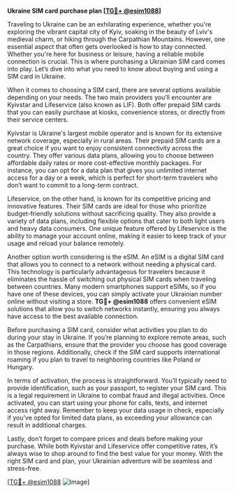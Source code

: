 **Ukraine SIM card purchase plan [[TG💪+ @esim1088](https://t.me/s/esim1088)]**

Traveling to Ukraine can be an exhilarating experience, whether you're exploring the vibrant capital city of Kyiv, soaking in the beauty of Lviv's medieval charm, or hiking through the Carpathian Mountains. However, one essential aspect that often gets overlooked is how to stay connected. Whether you're here for business or leisure, having a reliable mobile connection is crucial. This is where purchasing a Ukrainian SIM card comes into play. Let’s dive into what you need to know about buying and using a SIM card in Ukraine.

When it comes to choosing a SIM card, there are several options available depending on your needs. The two main providers you’ll encounter are Kyivstar and Lifeservice (also known as LIF). Both offer prepaid SIM cards that you can easily purchase at kiosks, convenience stores, or directly from their service centers. 

Kyivstar is Ukraine's largest mobile operator and is known for its extensive network coverage, especially in rural areas. Their prepaid SIM cards are a great choice if you want to enjoy consistent connectivity across the country. They offer various data plans, allowing you to choose between affordable daily rates or more cost-effective monthly packages. For instance, you can opt for a data plan that gives you unlimited internet access for a day or a week, which is perfect for short-term travelers who don’t want to commit to a long-term contract.

Lifeservice, on the other hand, is known for its competitive pricing and innovative features. Their SIM cards are ideal for those who prioritize budget-friendly solutions without sacrificing quality. They also provide a variety of data plans, including flexible options that cater to both light users and heavy data consumers. One unique feature offered by Lifeservice is the ability to manage your account online, making it easier to keep track of your usage and reload your balance remotely.

Another option worth considering is the eSIM. An eSIM is a digital SIM card that allows you to connect to a network without needing a physical card. This technology is particularly advantageous for travelers because it eliminates the hassle of switching out physical SIM cards when traveling between countries. Many modern smartphones support eSIMs, so if you have one of these devices, you can simply activate your Ukrainian number online without visiting a store. **TG💪+ @esim1088** offers convenient eSIM solutions that allow you to switch networks instantly, ensuring you always have access to the best available connection.

Before purchasing a SIM card, consider what activities you plan to do during your stay in Ukraine. If you’re planning to explore remote areas, such as the Carpathians, ensure that the provider you choose has good coverage in those regions. Additionally, check if the SIM card supports international roaming if you plan to travel to neighboring countries like Poland or Hungary.

In terms of activation, the process is straightforward. You’ll typically need to provide identification, such as your passport, to register your SIM card. This is a legal requirement in Ukraine to combat fraud and illegal activities. Once activated, you can start using your phone for calls, texts, and internet access right away. Remember to keep your data usage in check, especially if you’ve opted for limited data plans, as exceeding your allowance can result in additional charges.

Lastly, don’t forget to compare prices and deals before making your purchase. While both Kyivstar and Lifeservice offer competitive rates, it’s always wise to shop around to find the best value for your money. With the right SIM card and plan, your Ukrainian adventure will be seamless and stress-free.

[[TG💪+ @esim1088](https://t.me/s/esim1088) ![Image](https://i.postimg.cc/Y0z9fWf4/image.png)]